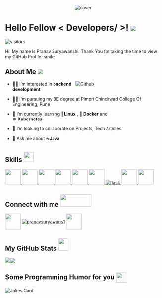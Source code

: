 <div align="center">
<img width="70%" height = "340px" src="https://www.7pace.com/wp-content/uploads/2020/08/cover-dev-productivity.png" alt="cover" />
</div>
<h1> Hello Fellow < Developers/ >! <img src = "https://raw.githubusercontent.com/MartinHeinz/MartinHeinz/master/wave.gif" height="70px"> </h1>
<p align='center'>

![visitors](https://visitor-badge.glitch.me/badge?page_id=Pranav-Code-007.Pranav-Code-007)

</p>
<div size='20px'> Hi! My name is Pranav Suryawanshi. Thank You for taking the time to view my GitHub Profile :smile: 
</div>

<h2> About Me <img src = "https://media0.giphy.com/media/KDDpcKigbfFpnejZs6/giphy.gif?cid=ecf05e47oy6f4zjs8g1qoiystc56cu7r9tb8a1fe76e05oty&rid=giphy.gif" height = "150px" ></h2>

<img width="55%" align="right" alt="Github" src="https://raw.githubusercontent.com/onimur/.github/master/.resources/git-header.svg" />


- 👨‍💻 I’m interested in **backend development**

- 👨‍🎓 I'm pursuing my BE degree at Pimpri Chinchwad College Of Engineering, Pune

- 🌱 I’m currently learning 🐧**Linux**  , 🐳 **Docker**  and <br>☸ **Kubernetes**

- 👯 I’m looking to collaborate on Projects, Tech Articles 

- 💬 Ask me about ☕**Java**

<h2> Skills <img src = "https://media2.giphy.com/media/QssGEmpkyEOhBCb7e1/giphy.gif?cid=ecf05e47a0n3gi1bfqntqmob8g9aid1oyj2wr3ds3mg700bl&rid=giphy.gif" height = 32px width = 32px > </h2>
<a href= https://github.com/Pranav-Code-007?tab=repositories&q=&type=&language=python&sort= > <img  height = 50px width ='50px' src ='https://raw.githubusercontent.com/rahulbanerjee26/githubAboutMeGenerator/main/icons/python.svg'> </a>
<a href= https://github.com/Pranav-Code-007?tab=repositories&q=&type=&language=c&sort= > <img height = 50px width ='50px' src ='https://raw.githubusercontent.com/rahulbanerjee26/githubAboutMeGenerator/main/icons/c.svg'> </a>
<a href= https://github.com/Pranav-Code-007?tab=repositories&q=&type=&language=cpp&sort= > <img height = 50px width ='50px' src ='https://raw.githubusercontent.com/rahulbanerjee26/githubAboutMeGenerator/main/icons/cpp.svg'> </a>
<a href= https://github.com/Pranav-Code-007?tab=repositories&q=&type=&language=java&sort= > <img height = 50px width ='50px' src ='https://raw.githubusercontent.com/rahulbanerjee26/githubAboutMeGenerator/main/icons/java.svg'> </a>
<a href= https://github.com/Pranav-Code-007?tab=repositories&q=&type=&language=oracle&sort= > <img height = 50px width ='50px' src ='https://raw.githubusercontent.com/rahulbanerjee26/githubAboutMeGenerator/main/icons/oracle.svg'> </a>
<a href= https://github.com/Pranav-Code-007?tab=repositories&q=&type=&language=linux&sort= > <img height = 50px width ='50px' src ='https://raw.githubusercontent.com/rahulbanerjee26/githubAboutMeGenerator/main/icons/linux.svg'> </a>
<a href="https://flask.palletsprojects.com/" target="_blank"> <img src="https://www.vectorlogo.zone/logos/pocoo_flask/pocoo_flask-icon.svg" alt="flask" height = 50px width ='50px/> 
<a href="https://www.w3.org/html/" target="_blank"> <img src="https://raw.githubusercontent.com/devicons/devicon/master/icons/html5/html5-original-wordmark.svg" alt="html5" height = 50px width ='50px' /> 
<a href= https://github.com/Pranav-Code-007?tab=repositories&q=&type=&language=git&sort= > <img height = 50px width ='50px'' src ='https://raw.githubusercontent.com/rahulbanerjee26/githubAboutMeGenerator/main/icons/git.svg'> </a>
<a href= https://github.com/Pranav-Code-007?tab=repositories&q=&type=&language=github&sort= > <img height = 50px width ='50px' src ='https://raw.githubusercontent.com/rahulbanerjee26/githubAboutMeGenerator/main/icons/github.svg'> </a>


<h2> Connect with me <img src='https://raw.githubusercontent.com/ShahriarShafin/ShahriarShafin/main/Assets/handshake.gif' height = 40px width="100px"> </h2>
<a href = 'https://www.linkedin.com/in/pranav-suryawanshi-50157a1a1'> <img height = 50px width ='50px' align= 'center' src="https://raw.githubusercontent.com/rahulbanerjee26/githubAboutMeGenerator/main/icons/linked-in-alt.svg"/></a> 
<a href="https://www.hackerrank.com/pranavsuryawans1" target="blank"><img align="center" src="https://raw.githubusercontent.com/rahuldkjain/github-profile-readme-generator/master/src/images/icons/Social/hackerrank.svg" alt="pranavsuryawans1" height = 50px width ='50px' /></a>
<a href = 'https://www.github.com/Pranav-Code-007'> <img height = 50px width ='50px' align= 'center' src="https://raw.githubusercontent.com/rahulbanerjee26/githubAboutMeGenerator/main/icons/github.svg"/></a> 



<h2> My GitHub Stats <img src='https://media1.giphy.com/media/du3J3cXyzhj75IOgvA/giphy.gif?cid=ecf05e47x2g034i9pzwtzzsd3xgg2w9nr94t4tflbbgo3008&rid=giphy.gif' height = 40px width='32px'> </h2>

<a href="https://github.com/anuraghazra/github-readme-stats">
<img align="left" src="https://github-readme-stats.vercel.app/api?username=Pranav-Code-007&count_private=true&show_icons=true&theme=default" />
</a>
<a href="https://github.com/anuraghazra/convoychat">
<img align="center" src="https://github-readme-stats.vercel.app/api/top-langs/?username=Pranav-Code-007&theme=default" />
</a>

<h2> Some Programming Humor for you <img align ='center' src='https://media2.giphy.com/media/UQDSBzfyiBKvgFcSTw/giphy.gif?cid=ecf05e47p3cd513axbek3f56ti3jzizq8hincw20jauyyfyw&rid=giphy.gif' height = 32px width = '32px'></h2>

![Jokes Card](https://readme-jokes.vercel.app/api?theme=default)


<br>
